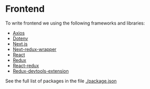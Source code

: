 # Frontend

To write frontend we using the following frameworks and libraries:

- [Axios](https://axios-http.com/docs/intro "Axios website")
- [Dotenv](https://www.npmjs.com/package/dotenv "Dotenv website")
- [Next.js](https://nextjs.org/ "Next.js website")
- [Next-redux-wrapper](https://axios-http.com/docs/intro "Next-redux-wrapper website")
- [React](https://reactjs.org/ "React website")
- [Redux](https://redux.js.org/ "Redux website")
- [React-redux](https://react-redux.js.org/ "React-redux website")
- [Redux-devtools-extension](https://www.npmjs.com/package/redux-devtools-extension "Redux-devtools-extension website")

See the full list of packages in the file [./package.json](./package.json "link to the package.json")
